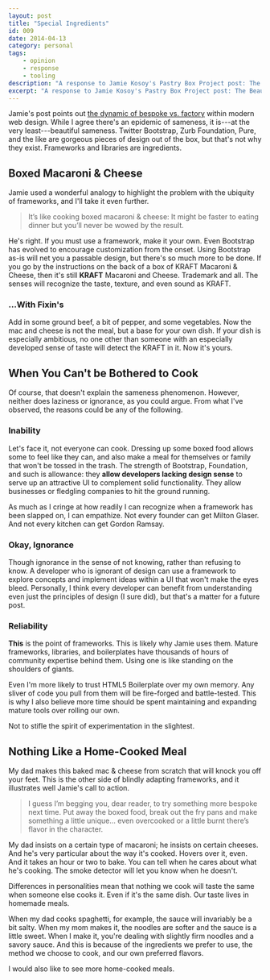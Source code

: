 ```yaml
---
layout: post
title: "Special Ingredients"
id: 009
date: 2014-04-13
category: personal
tags:
    - opinion
    - response
    - tooling
description: "A response to Jamie Kosoy's Pastry Box Project post: The Beautiful Default."
excerpt: "A response to Jamie Kosoy's Pastry Box Project post: The Beautiful Default. Ready-made frameworks and UI libraries are often blamed for the homogeny of modern web design, but I think it has more to do with how they're used."
---
```


Jamie's post points out [the dynamic of bespoke vs. factory][PBP] within modern web design. While I agree there's an epidemic of sameness, it is---at the very least---beautiful sameness. Twitter Bootstrap, Zurb Foundation, Pure, and the like are gorgeous pieces of design out of the box, but that's not why they exist. Frameworks and libraries are ingredients.

## Boxed Macaroni & Cheese

Jamie used a wonderful analogy to highlight the problem with the ubiquity of frameworks, and I'll take it even further.

> It’s like cooking boxed macaroni & cheese: It might be faster to eating dinner but you’ll never be wowed by the result.

He's right. If you must use a framework, make it your own. Even Bootstrap has evolved to encourage customization from the onset. Using Bootstrap as-is will net you a passable design, but there's so much more to be done. If you go by the instructions on the back of a box of KRAFT Macaroni & Cheese, then it's still __KRAFT__ Macaroni and Cheese. Trademark and all. The senses will recognize the taste, texture, and even sound as KRAFT.

### ...With Fixin's

Add in some ground beef, a bit of pepper, and some vegetables. Now the mac and cheese is not the meal, but a base for your own dish. If your dish is especially ambitious, no one other than someone with an especially developed sense of taste will detect the KRAFT in it. Now it's yours.

## When You Can't be Bothered to Cook

Of course, that doesn't explain the sameness phenomenon. However, neither does laziness or ignorance, as you could argue. From what I've observed, the reasons could be any of the following.

### Inability

Let's face it, not everyone can cook. Dressing up some boxed food allows some to feel like they can, and also make a meal for themselves or family that won't be tossed in the trash. The strength of Bootstrap, Foundation, and such is allowance: they __allow developers lacking design sense__ to serve up an attractive UI to complement solid functionality. They allow businesses or fledgling companies to hit the ground running.

As much as I cringe at how readily I can recognize when a framework has been slapped on, I can empathize. Not every founder can get Milton Glaser. And not every kitchen can get Gordon Ramsay.

### Okay, Ignorance

Though ignorance in the sense of not knowing, rather than refusing to know. A developer who is ignorant of design can use a framework to explore concepts and implement ideas within a UI that won't make the eyes bleed. Personally, I think every developer can benefit from understanding even just the principles of design (I sure did), but that's a matter for a future post.

### Reliability

__This__ is the point of frameworks. This is likely why Jamie uses them. Mature frameworks, libraries, and boilerplates have thousands of hours of community expertise behind them. Using one is like standing on the shoulders of giants.

Even I'm more likely to trust HTML5 Boilerplate over my own memory. Any sliver of code you pull from them will be fire-forged and battle-tested. This is why I also believe more time should be spent maintaining and expanding mature tools over rolling our own.

Not to stifle the spirit of experimentation in the slightest.

## Nothing Like a Home-Cooked Meal

My dad makes this baked mac & cheese from scratch that will knock you off your feet. This is the other side of blindly adapting frameworks, and it illustrates well Jamie's call to action.

> I guess I’m begging you, dear reader, to try something more bespoke next time. Put away the boxed food, break out the fry pans and make something a little unique… even overcooked or a little burnt there’s flavor in the character.

My dad insists on a certain type of macaroni; he insists on certain cheeses. And he's very particular about the way it's cooked. Hovers over it, even. And it takes an hour or two to bake. You can tell when he cares about what he's cooking. The smoke detector will let you know when he doesn't.

Differences in personalities mean that nothing we cook will taste the same when someone else cooks it. Even if it's the same dish. Our taste lives in homemade meals. 

When my dad cooks spaghetti, for example, the sauce will invariably be a bit salty. When my mom makes it, the noodles are softer and the sauce is a little sweet. When I make it, you're dealing with slightly firm noodles and a savory sauce. And this is because of the ingredients we prefer to use, the method we choose to cook, and our own preferred flavors.

I would also like to see more home-cooked meals.






[PBP]: https://the-pastry-box-project.net/jamie-kosoy/2014-April-13 "The Beautiful Default"